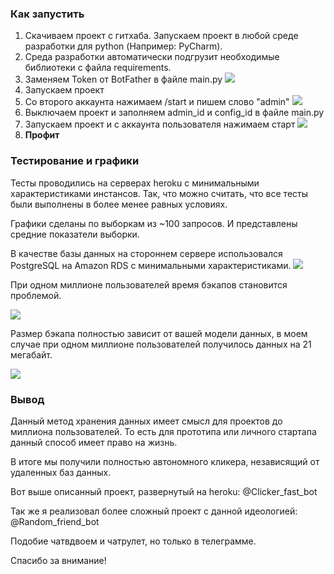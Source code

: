 
<h3>Как запустить</h3>
<ol>
	<li>Скачиваем проект с гитхаба. Запускаем проект в любой среде разработки для python (Например: PyCharm).</li>
	<li>Среда разработки автоматически подгрузит необходимые библиотеки с файла requirements.</li>
	<li>Заменяем Token от BotFather в файле main.py  
<img src="https://habrastorage.org/webt/7c/jz/75/7cjz75bpkulsulwhaefjh4h_go0.png" /></li>
<li>Запускаем проект</li>
<li>Со второго аккаунта нажимаем /start и пишем слово "admin" <img src="https://habrastorage.org/webt/gq/jk/ru/gqjkru3lwkehvo5bwwgqkdvdxgw.jpeg" /></li>
<li>Выключаем проект и заполняем admin_id и config_id в файле main.py</li>
<li>Запускаем проект и с аккаунта пользователя нажимаем старт 
<img src="https://habrastorage.org/webt/qw/f8/q6/qwf8q6x6t981g8hxbrnaxcnbabi.jpeg" /></li>
<li><b>Профит</b></li>
</ol>
<h3>Тестирование и графики</h3>
Тесты проводились на серверах heroku с минимальными характеристиками инстансов. Так, что можно считать, что все тесты были выполнены в более менее равных условиях. 

Графики сделаны по выборкам из ~100 запросов. И представлены средние показатели выборки.

В качестве базы данных на стороннем сервере использовался PostgreSQL на Amazon RDS  с минимальными характеристиками.
<img src="https://habrastorage.org/webt/oq/os/4g/oqos4grqh9eklte_qsqw4wf7poa.png" />

При одном миллионе пользователей время бэкапов становится проблемой.

<img src="https://habrastorage.org/webt/a4/4r/6l/a44r6lleh7ihuqzeephau9xtj6k.png" />

Размер бэкапа полностью зависит от вашей модели данных, в моем случае при одном миллионе пользователей получилось данных на 21 мегабайт.

<img src="https://habrastorage.org/webt/di/tt/s1/ditts1fk_ty-uoysteakhbvjsai.png" />

<h3>Вывод</h3>

Данный метод хранения данных имеет смысл для проектов до миллиона пользователей. То есть для прототипа или личного стартапа данный способ имеет право на жизнь. 

В итоге мы получили полностью автономного кликера, независящий от удаленных баз данных.

Вот выше описанный проект, развернутый на heroku: @Clicker_fast_bot 

Так же я реализовал более сложный проект с данной идеологией: @Random_friend_bot

Подобие чатвдвоем и чатрулет, но только в телеграмме.

Спасибо за внимание!


